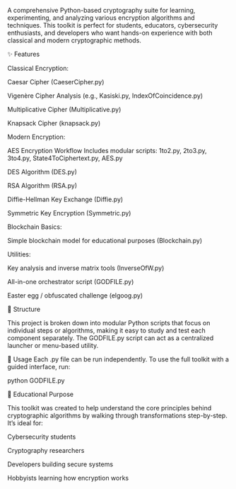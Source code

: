 A comprehensive Python-based cryptography suite for learning, experimenting, and analyzing various encryption algorithms and techniques. This toolkit is perfect for students, educators, cybersecurity enthusiasts, and developers who want hands-on experience with both classical and modern cryptographic methods.

✨ Features

Classical Encryption:

Caesar Cipher (CaeserCipher.py)

Vigenère Cipher Analysis (e.g., Kasiski.py, IndexOfCoincidence.py)

Multiplicative Cipher (Multiplicative.py)

Knapsack Cipher (knapsack.py)

Modern Encryption:

AES Encryption Workflow
Includes modular scripts:
1to2.py, 2to3.py, 3to4.py, State4ToCiphertext.py, AES.py

DES Algorithm (DES.py)

RSA Algorithm (RSA.py)

Diffie-Hellman Key Exchange (Diffie.py)

Symmetric Key Encryption (Symmetric.py)

Blockchain Basics:

Simple blockchain model for educational purposes (Blockchain.py)

Utilities:

Key analysis and inverse matrix tools (InverseOfW.py)

All-in-one orchestrator script (GODFILE.py)

Easter egg / obfuscated challenge (elgoog.py)

📁 Structure

This project is broken down into modular Python scripts that focus on individual steps or algorithms, making it easy to study and test each component separately. The GODFILE.py script can act as a centralized launcher or menu-based utility.

🔧 Usage
Each .py file can be run independently. To use the full toolkit with a guided interface, run:

python GODFILE.py

🧠 Educational Purpose

This toolkit was created to help understand the core principles behind cryptographic algorithms by walking through transformations step-by-step. It’s ideal for:

Cybersecurity students

Cryptography researchers

Developers building secure systems

Hobbyists learning how encryption works

